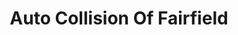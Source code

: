 ---
title: "Auto Collision Of Fairfield"
url: /fairfield/auto-collision-of-fairfield/
shop: Autowerkstatt
---